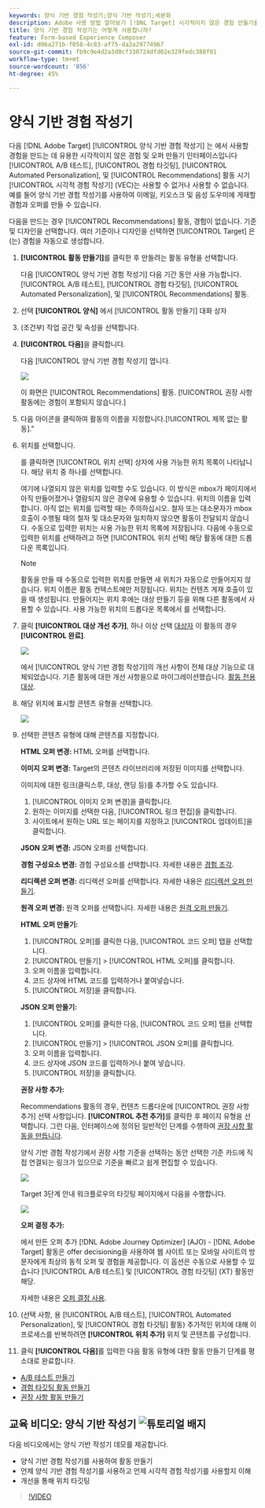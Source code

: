 ```yaml
---
keywords: 양식 기반 경험 작성기;양식 기반 작성기;세분화
description: Adobe 사용 방법 알아보기 [!DNL Target] 시각적이지 않은 경험 만들기를 위한 양식 기반 경험 작성기. VEC를 사용할 수 없거나 실용적이지 않을 때 이 작성기를 사용합니다.
title: 양식 기반 경험 작성기는 어떻게 사용합니까?
feature: Form-based Experience Composer
exl-id: d06a271b-f058-4c83-af75-da2a29774967
source-git-commit: fb9c9e4d2a3d0cf330724dfd02e329fedc388f01
workflow-type: tm+mt
source-wordcount: '856'
ht-degree: 45%

---
```


# 양식 기반 경험 작성기

다음 [!DNL Adobe Target] [!UICONTROL 양식 기반 경험 작성기] 는 에서 사용할 경험을 만드는 데 유용한 시각적이지 않은 경험 및 오퍼 만들기 인터페이스입니다 [!UICONTROL A/B 테스트], [!UICONTROL 경험 타깃팅], [!UICONTROL Automated Personalization], 및 [!UICONTROL Recommendations] 활동 시기 [!UICONTROL 시각적 경험 작성기] (VEC)는 사용할 수 없거나 사용할 수 없습니다. 예를 들어 양식 기반 경험 작성기를 사용하여 이메일, 키오스크 및 음성 도우미에 게재할 경험과 오퍼를 만들 수 있습니다.

다음을 만드는 경우 [!UICONTROL Recommendations] 활동, 경험이 없습니다. 기준 및 디자인을 선택합니다. 여러 기준이나 디자인을 선택하면 [!UICONTROL Target] 은(는) 경험을 자동으로 생성합니다.

1. **[!UICONTROL 활동 만들기]**&#x200B;를 클릭한 후 만들려는 활동 유형을 선택합니다.

   다음 [!UICONTROL 양식 기반 경험 작성기] 다음 기간 동안 사용 가능합니다. [!UICONTROL A/B 테스트], [!UICONTROL 경험 타깃팅], [!UICONTROL Automated Personalization], 및 [!UICONTROL Recommendations] 활동.

1. 선택 **[!UICONTROL 양식]** 에서 [!UICONTROL 활동 만들기] 대화 상자

1. (조건부) 작업 공간 및 속성을 선택합니다.

1. **[!UICONTROL 다음]**&#x200B;을 클릭합니다.

   다음 [!UICONTROL 양식 기반 경험 작성기] 엽니다.

   ![](assets/location_refinements.png)

   이 화면은 [!UICONTROL Recommendations] 활동. [!UICONTROL 권장 사항 활동에는 경험이 포함되지 않습니다.]

1. 다음 아이콘을 클릭하여 활동의 이름을 지정합니다.[!UICONTROL 제목 없는 활동].&quot;
1. 위치를 선택합니다.

   를 클릭하면 [!UICONTROL 위치 선택] 상자에 사용 가능한 위치 목록이 나타납니다. 해당 위치 중 하나를 선택합니다.

   여기에 나열되지 않은 위치를 입력할 수도 있습니다. 이 방식은 mbox가 페이지에서 아직 만들어졌거나 열람되지 않은 경우에 유용할 수 있습니다. 위치의 이름을 입력합니다. 아직 없는 위치를 입력할 때는 주의하십시오. 철자 또는 대소문자가 mbox 호출이 수행될 때의 철자 및 대소문자와 일치하지 않으면 활동이 전달되지 않습니다. 수동으로 입력한 위치는 사용 가능한 위치 목록에 저장됩니다. 다음에 수동으로 입력한 위치를 선택하려고 하면 [!UICONTROL 위치 선택] 해당 활동에 대한 드롭다운 목록입니다.

   >[!NOTE]
   >
   >활동을 만들 때 수동으로 입력한 위치를 만들면 새 위치가 자동으로 만들어지지 않습니다. 위치 이름은 활동 컨텍스트에만 저장됩니다. 위치는 컨텐츠 게재 호출이 있을 때 생성됩니다. 만들어지는 위치 후에는 대상 만들기 등을 위해 다른 활동에서 사용할 수 있습니다. 사용 가능한 위치의 드롭다운 목록에서 를 선택합니다.

1. 클릭 **[!UICONTROL 대상 개선 추가]**, 하나 이상 선택 [대상자](/help/c-target/target.md#concept_A782F8481A5041EBA75103CB26376522) 이 활동의 경우 **[!UICONTROL 완료]**.

   ![](assets/location_refinements_2.png)

   에서 [!UICONTROL 양식 기반 경험 작성기]의 개선 사항이 전체 대상 기능으로 대체되었습니다. 기존 활동에 대한 개선 사항을으로 마이그레이션했습니다. [활동 전용 대상](/help/c-target/creating-activity-only-audience.md#concept_A6BADCF530ED4AE1852E677FEBE68483).

1. 해당 위치에 표시할 콘텐츠 유형을 선택합니다.

   ![](assets/form_content.png)

1. 선택한 콘텐츠 유형에 대해 콘텐츠를 지정합니다.

   **HTML 오퍼 변경:** HTML 오퍼를 선택합니다.

   **이미지 오퍼 변경:** Target의 콘텐츠 라이브러리에 저장된 이미지를 선택합니다.

   이미지에 대한 링크(클릭스루, 대상, 랜딩 등)를 추가할 수도 있습니다.

   1. [!UICONTROL 이미지 오퍼 변경]을 클릭합니다.
   1. 원하는 이미지를 선택한 다음, [!UICONTROL 링크 편집]을 클릭합니다.
   1. 사이트에서 원하는 URL 또는 페이지를 지정하고 [!UICONTROL 업데이트]을 클릭합니다.

   **JSON 오퍼 변경:** JSON 오퍼를 선택합니다.

   **경험 구성요소 변경:** 경험 구성요소를 선택합니다. 자세한 내용은 [경험 조각](/help/c-experiences/c-manage-content/aem-experience-fragments.md).

   **리디렉션 오퍼 변경:** 리디렉션 오퍼를 선택합니다. 자세한 내용은 [리디렉션 오퍼 만들기](/help/c-experiences/c-manage-content/offer-redirect.md).

   **원격 오퍼 변경:** 원격 오퍼를 선택합니다. 자세한 내용은 [원격 오퍼 만들기](/help/c-experiences/c-manage-content/about-remote-offers.md).

   **HTML 오퍼 만들기:**

   1. [!UICONTROL 오퍼]를 클릭한 다음, [!UICONTROL 코드 오퍼] 탭을 선택합니다.
   1. [!UICONTROL 만들기] > [!UICONTROL HTML 오퍼]를 클릭합니다.
   1. 오퍼 이름을 입력합니다.
   1. 코드 상자에 HTML 코드를 입력하거나 붙여넣습니다.
   1. [!UICONTROL 저장]을 클릭합니다.

   **JSON 오퍼 만들기:**

   1. [!UICONTROL 오퍼]를 클릭한 다음, [!UICONTROL 코드 오퍼] 탭을 선택합니다.
   1. [!UICONTROL 만들기] > [!UICONTROL JSON 오퍼]를 클릭합니다.
   1. 오퍼 이름을 입력합니다.
   1. 코드 상자에 JSON 코드를 입력하거나 붙여 넣습니다.
   1. [!UICONTROL 저장]을 클릭합니다.

   **권장 사항 추가:**

   Recommendations 활동의 경우, 컨텐츠 드롭다운에 [!UICONTROL 권장 사항 추가] 선택 사항입니다. **[!UICONTROL 추천 추가]**&#x200B;를 클릭한 후 페이지 유형을 선택합니다. 그런 다음, 인터페이스에 정의된 일반적인 단계를 수행하여 [권장 사항 활동을 만듭니다](/help/c-recommendations/t-create-recs-activity/create-recs-activity.md).

   양식 기반 경험 작성기에서 권장 사항 기준을 선택하는 동안 선택한 기준 카드에 직접 연결되는 링크가 있으므로 기준을 빠르고 쉽게 편집할 수 있습니다.

   ![](assets/change_criteria.png)

   Target 3단계 안내 워크플로우의 타깃팅 페이지에서 다음을 수행합니다.

   ![](assets/change_criteria_2.png)

   **오퍼 결정 추가:**

   에서 만든 오퍼 추가 [!DNL Adobe Journey Optimizer] (AJO) - [!DNL Adobe Target] 활동은 offer decisioning을 사용하여 웹 사이트 또는 모바일 사이트의 방문자에게 최상의 동적 오퍼 및 경험을 제공합니다. 이 옵션은 수동으로 사용할 수 있습니다 [!UICONTROL A/B 테스트] 및 [!UICONTROL 경험 타깃팅] (XT) 활동만 해당.

   자세한 내용은 [오퍼 결정 사용](/help/c-integrating-target-with-mac/ajo/offer-decision.md).

1. (선택 사항, 용 [!UICONTROL A/B 테스트], [!UICONTROL Automated Personalization], 및 [!UICONTROL 경험 타깃팅] 활동) 추가적인 위치에 대해 이 프로세스를 반복하려면 **[!UICONTROL 위치 추가]** 위치 및 콘텐츠를 구성합니다.
1. 클릭 **[!UICONTROL 다음]**&#x200B;를 입력한 다음 활동 유형에 대한 활동 만들기 단계를 평소대로 완료합니다.

* [A/B 테스트 만들기](/help/c-activities/t-test-ab/t-test-create-ab/test-create-ab.md)
* [경험 타깃팅 활동 만들기](/help/c-activities/t-experience-target/t-xt-create/xt-create.md#task_D6B3429AC31549E1A70EDF04B3DDC765)
* [권장 사항 활동 만들기](/help/c-recommendations/t-create-recs-activity/create-recs-activity.md#task_6874328773C64C44A73F0A130AD3F96F)

## 교육 비디오: 양식 기반 작성기 ![튜토리얼 배지](/help/assets/tutorial.png)

다음 비디오에서는 양식 기반 작성기 데모를 제공합니다.

* 양식 기반 경험 작성기를 사용하여 활동 만들기
* 언제 양식 기반 경험 작성기를 사용하고 언제 시각적 경험 작성기를 사용할지 이해
* 개선을 통해 위치 타깃팅

>[!VIDEO](https://video.tv.adobe.com/v/17390)
